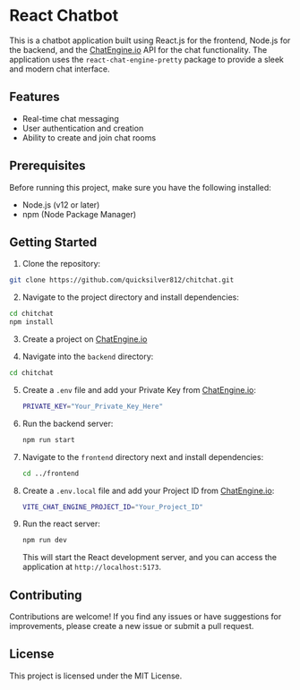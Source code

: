 # React Chatbot

This is a chatbot application built using React.js for the frontend, Node.js for the backend, and the [ChatEngine.io](https://chatengine.io/) API for the chat functionality. The application uses the `react-chat-engine-pretty` package to provide a sleek and modern chat interface.

## Features

- Real-time chat messaging
- User authentication and creation
- Ability to create and join chat rooms

## Prerequisites

Before running this project, make sure you have the following installed:

- Node.js (v12 or later)
- npm (Node Package Manager)

## Getting Started

1. Clone the repository:
  ```bash
  git clone https://github.com/quicksilver812/chitchat.git
  ```

2. Navigate to the project directory and install dependencies:
  ```bash
  cd chitchat
  npm install
  ```

3. Create a project on [ChatEngine.io](https://chatengine.io/)
   
4. Navigate into the `backend` directory:
  ```bash
  cd chitchat
  ```
5. Create a `.env` file and add your Private Key from [ChatEngine.io](https://chatengine.io/):
   ```bash
   PRIVATE_KEY="Your_Private_Key_Here"
   ```
6. Run the backend server:
   ```bash
   npm run start
   ```
7. Navigate to the `frontend` directory next and install dependencies:
   ```bash
   cd ../frontend
   ```
8. Create a `.env.local` file and add your Project ID from [ChatEngine.io](https://chatengine.io/):
   ```bash
   VITE_CHAT_ENGINE_PROJECT_ID="Your_Project_ID"
   ```
9. Run the react server:
    ```bash
    npm run dev
    ```
    This will start the React development server, and you can access the application at `http://localhost:5173`.

## Contributing

Contributions are welcome! If you find any issues or have suggestions for improvements, please create a new issue or submit a pull request.

## License

This project is licensed under the MIT License.
